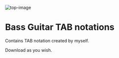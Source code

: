 ![top-image](https://github.com/Tatsurou-Yajima/Bass-Guitar-TAB-notations/assets/44424270/9db1ee1b-31f6-44c3-9973-49e6ab394e7b)

# Bass Guitar TAB notations

Contains TAB notation created by myself.

Download as you wish.
